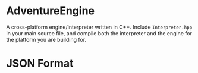 # AdventureEngine
A cross-platform engine/interpreter written in C++. Include `Interpreter.hpp` in your main source file, and compile both the interpreter and the engine for the platform you are building for.

# JSON Format
